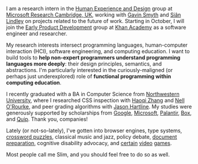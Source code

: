 I am a research intern in the [Human Experience and Design](https://hxd.research.microsoft.com/) group at [Microsoft Research Cambridge, UK](https://www.microsoft.com/en-us/research/lab/microsoft-research-cambridge/), working with [Gavin Smyth](https://www.microsoft.com/en-us/research/people/gavinsmy/) and [Siân Lindley](https://www.microsoft.com/en-us/research/people/sianl/) on projects related to the future of work.
Starting in October, I will join the [Early Product Development](https://medium.com/khan-academy-early-product-development) group at [Khan Academy](http://khanacademy.org) as a software engineer and researcher.

My research interests intersect programming languages, human-computer interaction (HCI), software engineering, and computing education.
I want to build tools to **help non-expert programmers understand programming languages more deeply**: their design principles, semantics, and abstractions.
I'm particularly interested in the curiously-maligned (or perhaps just underexplored) role of **functional programming within computing education**.

I recently graduated with a BA in Computer Science from [Northwestern University](http://eecs.northwestern.edu), where I researched CSS inspection with [Haoqi Zhang](http://users.eecs.northwestern.edu/~hq) and [Nell O'Rourke](http://www.eleanorourke.com), and peer grading algorithms with [Jason Hartline](https://sites.northwestern.edu/hartline/).
My studies were generously supported by scholarships from [Google](https://buildyourfuture.withgoogle.com/scholarships/google-lime-scholarship/), [Microsoft](https://careers.microsoft.com/us/en/usscholarshipprogram), [Palantir](https://www.palantir.com/students/scholarship/wit-north-america/), [Box](http://www.boxdiversityscholarship.com/), and [Quip](https://quip.com/scholarship).
Thank you, companies!

Lately (or not-so-lately), I've gotten into browser engines, type systems, [crossword puzzles](https://twitter.com/soylentqueen/status/1002202872266874880), classical music and jazz, policy debate, [document preparation](https://pandoc.org/), cognitive disability advocacy, and [certain](https://zelda.gamepedia.com/The_Legend_of_Zelda:_Breath_of_the_Wild) [video](http://www.celestegame.com/) [games](https://stardewvalleywiki.com/Stardew_Valley_Wiki).

Most people call me Slim, and you should feel free to do so as well.

